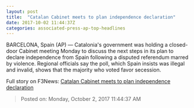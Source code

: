 ```yaml
---
layout: post
title:  "Catalan Cabinet meets to plan independence declaration"
date: 2017-10-02 11:44:37Z
categories: associated-press-ap-top-headlines
---
```


BARCELONA, Spain (AP) — Catalonia's government was holding a closed-door Cabinet meeting Monday to discuss the next steps in its plan to declare independence from Spain following a disputed referendum marred by violence. Regional officials say the poll, which Spain insists was illegal and invalid, shows that the majority who voted favor secession.


Full story on F3News: [Catalan Cabinet meets to plan independence declaration](http://www.f3nws.com/n/2ajzrC)

> Posted on: Monday, October 2, 2017 11:44:37 AM
